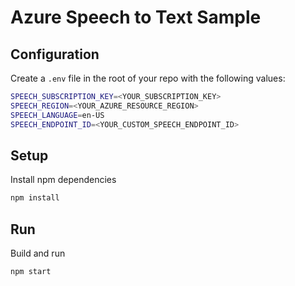 # Azure Speech to Text Sample

## Configuration
Create a `.env` file in the root of your repo with the following values:

```bash
SPEECH_SUBSCRIPTION_KEY=<YOUR_SUBSCRIPTION_KEY>
SPEECH_REGION=<YOUR_AZURE_RESOURCE_REGION>
SPEECH_LANGUAGE=en-US
SPEECH_ENDPOINT_ID=<YOUR_CUSTOM_SPEECH_ENDPOINT_ID>
```

## Setup

Install npm dependencies

```bash
npm install
```

## Run

Build and run

```bash
npm start
```
